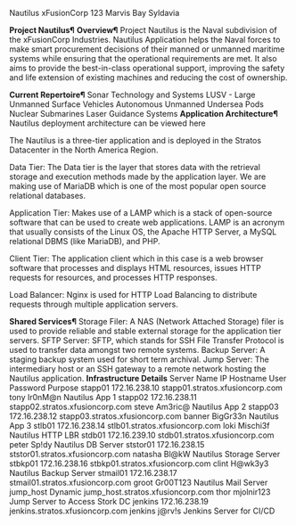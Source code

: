 Nautilus
xFusionCorp
123 Marvis Bay Syldavia

**Project Nautilus¶**
**Overview¶**
Project Nautilus is the Naval subdivision of the xFusionCorp Industries. Nautilus Application helps the Naval forces to make smart procurement decisions of their manned or unmanned maritime systems while ensuring that the operational requirements are met. It also aims to provide the best-in-class operational support, improving the safety and life extension of existing machines and reducing the cost of ownership.

**Current Repertoire¶**
Sonar Technology and Systems
LUSV - Large Unmanned Surface Vehicles
Autonomous Unmanned Undersea Pods
Nuclear Submarines
Laser Guidance Systems
**Application Architecture¶**
Nautilus deployment architecture can be viewed here

The Nautilus is a three-tier application and is deployed in the Stratos Datacenter in the North America Region.

Data Tier: The Data tier is the layer that stores data with the retrieval storage and execution methods made by the application layer. We are making use of MariaDB which is one of the most popular open source relational databases.

Application Tier: Makes use of a LAMP which is a stack of open-source software that can be used to create web applications. LAMP is an acronym that usually consists of the Linux OS, the Apache HTTP Server, a MySQL relational DBMS (like MariaDB), and PHP.

Client Tier: The application client which in this case is a web browser software that processes and displays HTML resources, issues HTTP requests for resources, and processes HTTP responses.

Load Balancer: Nginx is used for HTTP Load Balancing to distribute requests through multiple application servers.

**Shared Services¶**
Storage Filer: A NAS (Network Attached Storage) filer is used to provide reliable and stable external storage for the application tier servers.
SFTP Server: SFTP, which stands for SSH File Transfer Protocol is used to transfer data amongst two remote systems.
Backup Server: A staging backup system used for short term archival.
Jump Server: The intermediary host or an SSH gateway to a remote network hosting the Nautilus application.
**Infrastructure Details**
Server Name	IP	            Hostname	                        User	Password	Purpose
stapp01	    172.16.238.10	stapp01.stratos.xfusioncorp.com	    tony	Ir0nM@n	    Nautilus App 1
stapp02	    172.16.238.11	stapp02.stratos.xfusioncorp.com	    steve	Am3ric@	    Nautilus App 2
stapp03	    172.16.238.12	stapp03.stratos.xfusioncorp.com	    banner	BigGr33n	Nautilus App 3
stlb01	    172.16.238.14	stlb01.stratos.xfusioncorp.com	    loki	Mischi3f	Nautilus HTTP LBR
stdb01	    172.16.239.10	stdb01.stratos.xfusioncorp.com	    peter	Sp!dy	    Nautilus DB Server
ststor01	172.16.238.15	ststor01.stratos.xfusioncorp.com	natasha	Bl@kW	    Nautilus Storage Server
stbkp01	    172.16.238.16	stbkp01.stratos.xfusioncorp.com	    clint	H@wk3y3	    Nautilus Backup Server
stmail01	172.16.238.17	stmail01.stratos.xfusioncorp.com	groot	Gr00T123	Nautilus Mail Server
jump_host	Dynamic	        jump_host.stratos.xfusioncorp.com	thor	mjolnir123	Jump Server to Access Stork DC
jenkins	    172.16.238.19	jenkins.stratos.xfusioncorp.com	    jenkins	j@rv!s	    Jenkins Server for CI/CD



